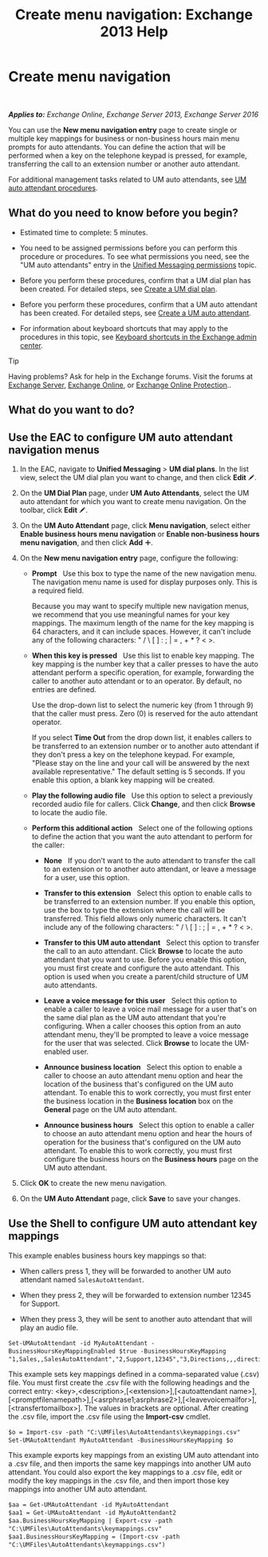 ﻿---
title: 'Create menu navigation: Exchange 2013 Help'
TOCTitle: Create menu navigation
ms:assetid: 3cfc9a01-0a61-4d15-9561-621568dc30d9
ms:mtpsurl: https://technet.microsoft.com/en-us/library/Aa997471(v=EXCHG.150)
ms:contentKeyID: 49315391
ms.date: 12/10/2017
mtps_version: v=EXCHG.150
f1_keywords:
- Microsoft.Exchange.Management.SnapIn.Esm.OrganizationConfiguration.UnifiedMessaging.AutoAttendantKeyMappingControl
---

# Create menu navigation

 

_**Applies to:** Exchange Online, Exchange Server 2013, Exchange Server 2016_


You can use the **New menu navigation entry** page to create single or multiple key mappings for business or non-business hours main menu prompts for auto attendants. You can define the action that will be performed when a key on the telephone keypad is pressed, for example, transferring the call to an extension number or another auto attendant.

For additional management tasks related to UM auto attendants, see [UM auto attendant procedures](um-auto-attendant-procedures-exchange-2013-help.md).

## What do you need to know before you begin?

  - Estimated time to complete: 5 minutes.

  - You need to be assigned permissions before you can perform this procedure or procedures. To see what permissions you need, see the "UM auto attendants" entry in the [Unified Messaging permissions](unified-messaging-permissions-exchange-2013-help.md) topic.

  - Before you perform these procedures, confirm that a UM dial plan has been created. For detailed steps, see [Create a UM dial plan](create-a-um-dial-plan-exchange-2013-help.md).

  - Before you perform these procedures, confirm that a UM auto attendant has been created. For detailed steps, see [Create a UM auto attendant](create-a-um-auto-attendant-exchange-2013-help.md).

  - For information about keyboard shortcuts that may apply to the procedures in this topic, see [Keyboard shortcuts in the Exchange admin center](keyboard-shortcuts-in-the-exchange-admin-center-exchange-online-protection-help.md).


> [!TIP]
> Having problems? Ask for help in the Exchange forums. Visit the forums at <A href="https://go.microsoft.com/fwlink/p/?linkid=60612">Exchange Server</A>, <A href="https://go.microsoft.com/fwlink/p/?linkid=267542">Exchange Online</A>, or <A href="https://go.microsoft.com/fwlink/p/?linkid=285351">Exchange Online Protection</A>..



## What do you want to do?

## Use the EAC to configure UM auto attendant navigation menus

1.  In the EAC, navigate to **Unified Messaging** \> **UM dial plans**. In the list view, select the UM dial plan you want to change, and then click **Edit** ![Edit icon](images/JJ218640.6f53ccb2-1f13-4c02-bea0-30690e6ea71d(EXCHG.150).gif "Edit icon").

2.  On the **UM Dial Plan** page, under **UM Auto Attendants**, select the UM auto attendant for which you want to create menu navigation. On the toolbar, click **Edit** ![Edit icon](images/JJ218640.6f53ccb2-1f13-4c02-bea0-30690e6ea71d(EXCHG.150).gif "Edit icon").

3.  On the **UM Auto Attendant** page, click **Menu navigation**, select either **Enable business hours menu navigation** or **Enable non-business hours menu navigation**, and then click **Add** ![Add Icon](images/JJ218640.c1e75329-d6d7-4073-a27d-498590bbb558(EXCHG.150).gif "Add Icon").

4.  On the **New menu navigation entry** page, configure the following:
    
      - **Prompt**   Use this box to type the name of the new navigation menu. The navigation menu name is used for display purposes only. This is a required field.
        
        Because you may want to specify multiple new navigation menus, we recommend that you use meaningful names for your key mappings. The maximum length of the name for the key mapping is 64 characters, and it can include spaces. However, it can't include any of the following characters: " / \\ \[ \] : ; | = , + \* ? \< \>.
    
      - **When this key is pressed**   Use this list to enable key mapping. The key mapping is the number key that a caller presses to have the auto attendant perform a specific operation, for example, forwarding the caller to another auto attendant or to an operator. By default, no entries are defined.
        
        Use the drop-down list to select the numeric key (from 1 through 9) that the caller must press. Zero (0) is reserved for the auto attendant operator.
        
        If you select **Time Out** from the drop down list, it enables callers to be transferred to an extension number or to another auto attendant if they don't press a key on the telephone keypad. For example, "Please stay on the line and your call will be answered by the next available representative." The default setting is 5 seconds. If you enable this option, a blank key mapping will be created.
    
      - **Play the following audio file**   Use this option to select a previously recorded audio file for callers. Click **Change**, and then click **Browse** to locate the audio file.
    
      - **Perform this additional action**   Select one of the following options to define the action that you want the auto attendant to perform for the caller:
        
          - **None**   If you don’t want to the auto attendant to transfer the call to an extension or to another auto attendant, or leave a message for a user, use this option.
        
          - **Transfer to this extension**   Select this option to enable calls to be transferred to an extension number. If you enable this option, use the box to type the extension where the call will be transferred. This field allows only numeric characters. It can't include any of the following characters: " / \\ \[ \] : ; | = , + \* ? \< \>.
        
          - **Transfer to this UM auto attendant**   Select this option to transfer the call to an auto attendant. Click **Browse** to locate the auto attendant that you want to use. Before you enable this option, you must first create and configure the auto attendant. This option is used when you create a parent/child structure of UM auto attendants.
        
          - **Leave a voice message for this user**   Select this option to enable a caller to leave a voice mail message for a user that's on the same dial plan as the UM auto attendant that you're configuring. When a caller chooses this option from an auto attendant menu, they'll be prompted to leave a voice message for the user that was selected. Click **Browse** to locate the UM-enabled user.
        
          - **Announce business location**   Select this option to enable a caller to choose an auto attendant menu option and hear the location of the business that's configured on the UM auto attendant. To enable this to work correctly, you must first enter the business location in the **Business location** box on the **General** page on the UM auto attendant.
        
          - **Announce business hours**   Select this option to enable a caller to choose an auto attendant menu option and hear the hours of operation for the business that's configured on the UM auto attendant. To enable this to work correctly, you must first configure the business hours on the **Business hours** page on the UM auto attendant.

5.  Click **OK** to create the new menu navigation.

6.  On the **UM Auto Attendant** page, click **Save** to save your changes.

## Use the Shell to configure UM auto attendant key mappings

This example enables business hours key mappings so that:

  - When callers press 1, they will be forwarded to another UM auto attendant named `SalesAutoAttendant`.

  - When they press 2, they will be forwarded to extension number 12345 for Support.

  - When they press 3, they will be sent to another auto attendant that will play an audio file.

<!-- end list -->

    Set-UMAutoAttendant -id MyAutoAttendant -BusinessHoursKeyMappingEnabled $true -BusinessHoursKeyMapping "1,Sales,,SalesAutoAttendant","2,Support,12345","3,Directions,,,directions.wav"

This example sets key mappings defined in a comma-separated value (.csv) file. You must first create the .csv file with the following headings and the correct entry: \<key\>,\<description\>,\[\<extension\>\],\[\<autoattendant name\>\],\[\<promptfilenamepath\>\],\[\<asrphrase1;asrphrase2\>\],\[\<leavevoicemailfor\>\],\[\<transfertomailbox\>\]. The values in brackets are optional. After creating the .csv file, import the .csv file using the **Import-csv** cmdlet.

    $o = Import-csv -path "C:\UMFiles\AutoAttendants\keymappings.csv"
    Set-UMAutoAttendant MyAutoAttendant -BusinessHoursKeyMapping $o

This example exports key mappings from an existing UM auto attendant into a .csv file, and then imports the same key mappings into another UM auto attendant. You could also export the key mappings to a .csv file, edit or modify the key mappings in the .csv file, and then import those key mappings into another UM auto attendant.

    $aa = Get-UMAutoAttendant -id MyAutoAttendant
    $aa1 = Get-UMAutoAttendant -id MyAutoAttendant2
    $aa.BusinessHoursKeyMapping | Export-csv -path "C:\UMFiles\AutoAttendants\keymappings.csv"
    $aa1.BusinessHoursKeyMapping = (Import-csv -path "C:\UMFiles\AutoAttendants\keymappings.csv")


